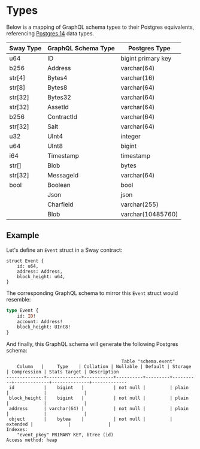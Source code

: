 # Types

Below is a mapping of GraphQL schema types to their Postgres equivalents, referencing [Postgres 14](https://www.postgresql.org/docs/14/datatype.html) data types.

| Sway Type | GraphQL Schema Type | Postgres Type |
|------|----------|----------|
| u64 | ID | bigint primary key |
| b256 | Address | varchar(64) |
| str[4] | Bytes4 | varchar(16) |
| str[8] | Bytes8 | varchar(64) |
| str[32] | Bytes32 | varchar(64) |
| str[32] | AssetId | varchar(64) |
| b256 | ContractId | varchar(64) |
| str[32] | Salt | varchar(64) |
| u32 | UInt4 | integer |
| u64 | UInt8 | bigint |
| i64 | Timestamp | timestamp |
| str[] | Blob | bytes |
| str[32] | MessageId | varchar(64) |
| bool | Boolean | bool |
|  | Json | json |
|  | Charfield | varchar(255) |
|  | Blob | varchar(10485760) |

## Example

Let's define an `Event` struct in a Sway contract:

```sway
struct Event {
    id: u64,
    address: Address,
    block_height: u64,
}
```

The corresponding GraphQL schema to mirror this `Event` struct would resemble:

```graphql
type Event {
    id: ID!
    account: Address!
    block_height: UInt8!
}
```

And finally, this GraphQL schema will generate the following Postgres schema:

```text
                                           Table "schema.event"
    Column   |     Type    | Collation | Nullable | Default | Storage  | Compression | Stats target | Description
--------------+-------------+-----------+----------+---------+----------+-------------+--------------+-------------
 id           |    bigint   |           | not null |         | plain        |             |              |
 block_height |    bigint   |           | not null |         | plain    |             |              |
 address      | varchar(64) |           | not null |         | plain    |             |              |
 object       |    bytea    |           | not null |         | extended |             |              |
Indexes:
    "event_pkey" PRIMARY KEY, btree (id)
Access method: heap
```
